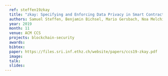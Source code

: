 ```yaml
---
  ref: steffen19zkay
  title: "zkay: Specifying and Enforcing Data Privacy in Smart Contracts"
  authors: Samuel Steffen, Benjamin Bichsel, Mario Gersbach, Noa Melchior, Petar Tsankov, Martin Vechev
  year: 2019
  month: 11
  venue: ACM CCS
  projects: blockchain-security
  awards:
  bibtex:
  paper: https://files.sri.inf.ethz.ch/website/papers/ccs19-zkay.pdf
  image: 
  talk:
  slides:
---
```


